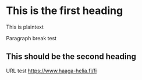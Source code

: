 # This is the first heading

This is plaintext

Paragraph break test

## This should be the second heading

URL test https://www.haaga-helia.fi/fi
